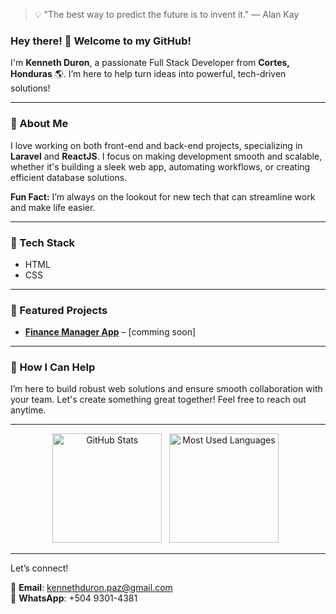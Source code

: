 > 💡 "The best way to predict the future is to invent it." — Alan Kay


### Hey there! 👋 Welcome to my GitHub!

I'm **Kenneth Duron**, a passionate Full Stack Developer from **Cortes, Honduras** 🌎. I’m here to help turn ideas into powerful, tech-driven solutions!

---

### 🚀 About Me

I love working on both front-end and back-end projects, specializing in **Laravel** and **ReactJS**. I focus on making development smooth and scalable, whether it's building a sleek web app, automating workflows, or creating efficient database solutions. 

**Fun Fact:** I’m always on the lookout for new tech that can streamline work and make life easier.

---

### 🔧 Tech Stack

- HTML
- CSS

---

### 🌟 Featured Projects
- [**Finance Manager App**](#) – [comming soon]

---

### 🤝 How I Can Help

I’m here to build robust web solutions and ensure smooth collaboration with your team. Let's create something great together! Feel free to reach out anytime.

---

<p align="center">
    <img height=175 alt="GitHub Stats" src="https://github-readme-stats.vercel.app/api?username=kennethduron&show_icons=true&count_private=true&theme=dark" />&nbsp;&nbsp;
    <img height=175 alt="Most Used Languages" src="https://github-readme-stats.vercel.app/api/top-langs/?username=kennethduron&layout=compact&theme=dark" />&nbsp;&nbsp;
</p>

---

Let’s connect!

📧 **Email**: kennethduron.paz@gmail.com  
📱 **WhatsApp**: +504 9301-4381


